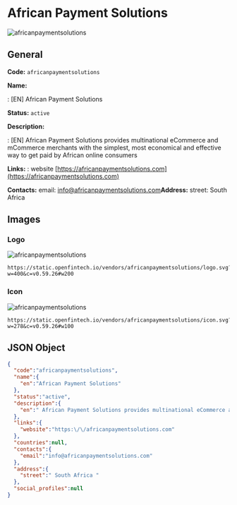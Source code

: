 
# African Payment Solutions 
![africanpaymentsolutions](https://static.openfintech.io/vendors/africanpaymentsolutions/logo.svg?w=400&c=v0.59.26#w200)  

## General 
 
**Code:** `africanpaymentsolutions` 
 
**Name:** 
 
:	[EN] African Payment Solutions 
 
**Status:** `active` 
 
**Description:** 
 
: [EN]  African Payment Solutions provides multinational eCommerce and mCommerce merchants with the simplest, most economical and effective way to get paid by African online consumers  
 
**Links:** 
: website [https://africanpaymentsolutions.com](https://africanpaymentsolutions.com) 
 
**Contacts:** 
email: info@africanpaymentsolutions.com**Address:** 
street:  South Africa  

## Images 

### Logo 
 
![africanpaymentsolutions](https://static.openfintech.io/vendors/africanpaymentsolutions/logo.svg?w=400&c=v0.59.26#w200)  

```
https://static.openfintech.io/vendors/africanpaymentsolutions/logo.svg?w=400&c=v0.59.26#w200
```  

### Icon 
 
![africanpaymentsolutions](https://static.openfintech.io/vendors/africanpaymentsolutions/icon.svg?w=278&c=v0.59.26#w100)  

```
https://static.openfintech.io/vendors/africanpaymentsolutions/icon.svg?w=278&c=v0.59.26#w100
```  

## JSON Object 

```json
{
  "code":"africanpaymentsolutions",
  "name":{
    "en":"African Payment Solutions"
  },
  "status":"active",
  "description":{
    "en":" African Payment Solutions provides multinational eCommerce and mCommerce merchants with the simplest, most economical and effective way to get paid by African online consumers "
  },
  "links":{
    "website":"https:\/\/africanpaymentsolutions.com"
  },
  "countries":null,
  "contacts":{
    "email":"info@africanpaymentsolutions.com"
  },
  "address":{
    "street":" South Africa "
  },
  "social_profiles":null
}
```  
